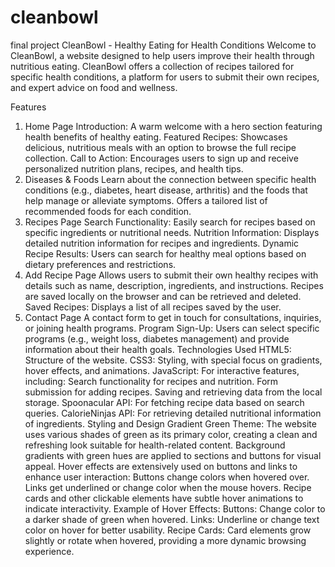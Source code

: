 # cleanbowl
final project
CleanBowl - Healthy Eating for Health Conditions
Welcome to CleanBowl, a website designed to help users improve their health through nutritious eating. CleanBowl offers a collection of recipes tailored for specific health conditions, a platform for users to submit their own recipes, and expert advice on food and wellness.

Features
1. Home Page
Introduction: A warm welcome with a hero section featuring health benefits of healthy eating.
Featured Recipes: Showcases delicious, nutritious meals with an option to browse the full recipe collection.
Call to Action: Encourages users to sign up and receive personalized nutrition plans, recipes, and health tips.
2. Diseases & Foods
Learn about the connection between specific health conditions (e.g., diabetes, heart disease, arthritis) and the foods that help manage or alleviate symptoms.
Offers a tailored list of recommended foods for each condition.
3. Recipes Page
Search Functionality: Easily search for recipes based on specific ingredients or nutritional needs.
Nutrition Information: Displays detailed nutrition information for recipes and ingredients.
Dynamic Recipe Results: Users can search for healthy meal options based on dietary preferences and restrictions.
4. Add Recipe Page
Allows users to submit their own healthy recipes with details such as name, description, ingredients, and instructions.
Recipes are saved locally on the browser and can be retrieved and deleted.
Saved Recipes: Displays a list of all recipes saved by the user.
5. Contact Page
A contact form to get in touch for consultations, inquiries, or joining health programs.
Program Sign-Up: Users can select specific programs (e.g., weight loss, diabetes management) and provide information about their health goals.
Technologies Used
HTML5: Structure of the website.
CSS3: Styling, with special focus on gradients, hover effects, and animations.
JavaScript: For interactive features, including:
Search functionality for recipes and nutrition.
Form submission for adding recipes.
Saving and retrieving data from the local storage.
Spoonacular API: For fetching recipe data based on search queries.
CalorieNinjas API: For retrieving detailed nutritional information of ingredients.
Styling and Design
Gradient Green Theme: The website uses various shades of green as its primary color, creating a clean and refreshing look suitable for health-related content.
Background gradients with green hues are applied to sections and buttons for visual appeal.
Hover effects are extensively used on buttons and links to enhance user interaction:
Buttons change colors when hovered over.
Links get underlined or change color when the mouse hovers.
Recipe cards and other clickable elements have subtle hover animations to indicate interactivity.
Example of Hover Effects:
Buttons: Change color to a darker shade of green when hovered.
Links: Underline or change text color on hover for better usability.
Recipe Cards: Card elements grow slightly or rotate when hovered, providing a more dynamic browsing experience.
